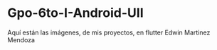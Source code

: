 # Gpo-6to-I-Android-UII
Aquí están las imágenes, de mis proyectos, en flutter Edwin Martinez Mendoza
